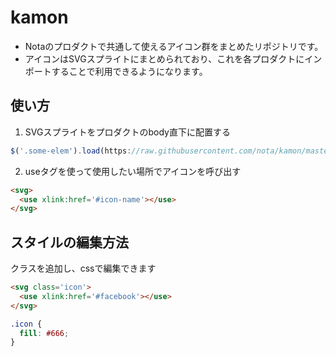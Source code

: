 # kamon
* Notaのプロダクトで共通して使えるアイコン群をまとめたリポジトリです。
* アイコンはSVGスプライトにまとめられており、これを各プロダクトにインポートすることで利用できるようになります。

## 使い方
1. SVGスプライトをプロダクトのbody直下に配置する
```javascript
$('.some-elem').load(https://raw.githubusercontent.com/nota/kamon/master/dist/sprite.svg?token=AAlwkZlxOhLak4puO-J5wAQ9_EE1GhhYks5cQCPKwA%3D%3D')
```
2. useタグを使って使用したい場所でアイコンを呼び出す
```html
<svg>
  <use xlink:href='#icon-name'></use>
</svg>
```

## スタイルの編集方法
クラスを追加し、cssで編集できます
```html
<svg class='icon'>
  <use xlink:href='#facebook'></use>
</svg>
```

```css
.icon {
  fill: #666;
}
```

